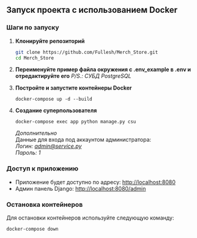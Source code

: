 ## Запуск проекта с использованием Docker

### Шаги по запуску

1. **Клонируйте репозиторий**
    ```bash
    git clone https://github.com/Fullesh/Merch_Store.git
    cd Merch_Store
    ```

2. **Переименуйте пример файла окружения с .env_example в .env и отредактируйте его**
       *P/S.: СУБД PostgreSQL*



4. **Постройте и запустите контейнеры Docker**
    ```
    docker-compose up -d --build
    ```

5. **Создание суперпользователя**
   ```
   docker-compose exec app python manage.py csu
   ```
   
    *Дополнительно* \
    Данные для входа под аккаунтом администратора: \
    *Логин: admin@service.py* \
    *Пароль: 1* 

### Доступ к приложению
- Приложение будет доступно по адресу: [http://localhost:8080](http://localhost:8080)
- Админ панель Django: [http://localhost:8080/admin](http://localhost:8080/admin)

### Остановка контейнеров
Для остановки контейнеров используйте следующую команду:

```
docker-compose down
```

